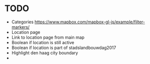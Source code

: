 # TODO

  - Categories
    https://www.mapbox.com/mapbox-gl-js/example/filter-markers/
  - Location page
  - Link to location page from main map
  - Boolean if location is still active
  - Boolean if location is part of stadslandbouwdag2017
  - Highlight den haag city boundary
  - 
